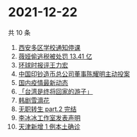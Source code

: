 # 2021-12-22

共 10 条

<!-- BEGIN -->
<!-- 最后更新时间 Wed Dec 22 2021 00:14:02 GMT+0800 (China Standard Time) -->

1. [西安多区学校通知停课](https://www.zhihu.com/search?q=西安疫情)
1. [薇娅偷逃税被处罚 13.41 亿](https://www.zhihu.com/search?q=薇娅)
1. [环球时报评王力宏](https://www.zhihu.com/search?q=环球时报评王力宏)
1. [中国印钞造币总公司董事陈耀明主动投案](https://www.zhihu.com/search?q=陈耀明)
1. [国内疫情最新动态](https://www.zhihu.com/search?q=疫情)
1. [「台湾是终将回家的游子」](https://www.zhihu.com/search?q=台湾)
1. [韩剧雪滴花](https://www.zhihu.com/search?q=雪滴花)
1. [无职转生 part.2 完结](https://www.zhihu.com/search?q=无职转生)
1. [李冰冰工作室发表声明](https://www.zhihu.com/search?q=李冰冰)
1. [天津新增 1 例本土确诊](https://www.zhihu.com/search?q=天津疫情)

<!-- END -->
